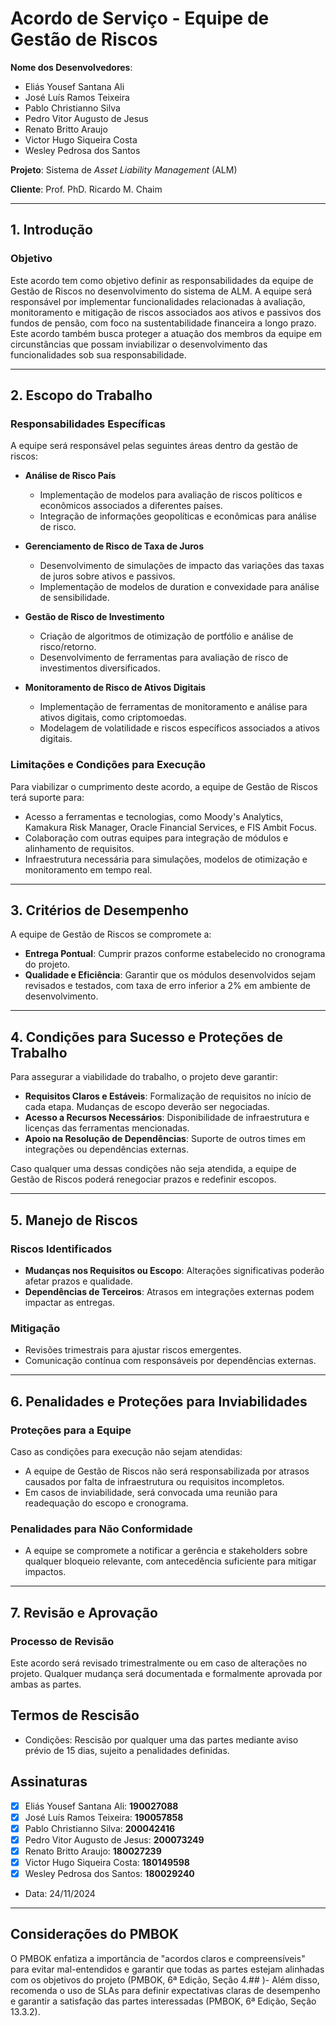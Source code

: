 # Acordo de Serviço - Equipe de Gestão de Riscos

**Nome dos Desenvolvedores**: 

- Eliás Yousef Santana Ali  
- José Luís Ramos Teixeira  
- Pablo Christianno Silva  
- Pedro Vitor Augusto de Jesus  
- Renato Britto Araujo  
- Victor Hugo Siqueira Costa  
- Wesley Pedrosa dos Santos  

**Projeto**: Sistema de *Asset Liability Management* (ALM)

**Cliente**: Prof. PhD. Ricardo M. Chaim

---

## 1. Introdução

### Objetivo  
Este acordo tem como objetivo definir as responsabilidades da equipe de Gestão de Riscos no desenvolvimento do sistema de ALM. A equipe será responsável por implementar funcionalidades relacionadas à avaliação, monitoramento e mitigação de riscos associados aos ativos e passivos dos fundos de pensão, com foco na sustentabilidade financeira a longo prazo. Este acordo também busca proteger a atuação dos membros da equipe em circunstâncias que possam inviabilizar o desenvolvimento das funcionalidades sob sua responsabilidade.

---

## 2. Escopo do Trabalho

### Responsabilidades Específicas  
A equipe será responsável pelas seguintes áreas dentro da gestão de riscos:

- **Análise de Risco País**  
  - Implementação de modelos para avaliação de riscos políticos e econômicos associados a diferentes países.
  - Integração de informações geopolíticas e econômicas para análise de risco.  

- **Gerenciamento de Risco de Taxa de Juros**  
  - Desenvolvimento de simulações de impacto das variações das taxas de juros sobre ativos e passivos.
  - Implementação de modelos de duration e convexidade para análise de sensibilidade.  

- **Gestão de Risco de Investimento**  
  - Criação de algoritmos de otimização de portfólio e análise de risco/retorno.
  - Desenvolvimento de ferramentas para avaliação de risco de investimentos diversificados.  

- **Monitoramento de Risco de Ativos Digitais**  
  - Implementação de ferramentas de monitoramento e análise para ativos digitais, como criptomoedas.
  - Modelagem de volatilidade e riscos específicos associados a ativos digitais.  

### Limitações e Condições para Execução  
Para viabilizar o cumprimento deste acordo, a equipe de Gestão de Riscos terá suporte para:  
- Acesso a ferramentas e tecnologias, como Moody's Analytics, Kamakura Risk Manager, Oracle Financial Services, e FIS Ambit Focus.  
- Colaboração com outras equipes para integração de módulos e alinhamento de requisitos.  
- Infraestrutura necessária para simulações, modelos de otimização e monitoramento em tempo real.

---

## 3. Critérios de Desempenho  

A equipe de Gestão de Riscos se compromete a:  

- **Entrega Pontual**: Cumprir prazos conforme estabelecido no cronograma do projeto.  
- **Qualidade e Eficiência**: Garantir que os módulos desenvolvidos sejam revisados e testados, com taxa de erro inferior a 2% em ambiente de desenvolvimento.  

---

## 4. Condições para Sucesso e Proteções de Trabalho  

Para assegurar a viabilidade do trabalho, o projeto deve garantir:  

- **Requisitos Claros e Estáveis**: Formalização de requisitos no início de cada etapa. Mudanças de escopo deverão ser negociadas.  
- **Acesso a Recursos Necessários**: Disponibilidade de infraestrutura e licenças das ferramentas mencionadas.  
- **Apoio na Resolução de Dependências**: Suporte de outros times em integrações ou dependências externas.  

Caso qualquer uma dessas condições não seja atendida, a equipe de Gestão de Riscos poderá renegociar prazos e redefinir escopos.  

---

## 5. Manejo de Riscos  

### Riscos Identificados  
- **Mudanças nos Requisitos ou Escopo**: Alterações significativas poderão afetar prazos e qualidade.  
- **Dependências de Terceiros**: Atrasos em integrações externas podem impactar as entregas.  

### Mitigação  
- Revisões trimestrais para ajustar riscos emergentes.  
- Comunicação contínua com responsáveis por dependências externas.  

---

## 6. Penalidades e Proteções para Inviabilidades  

### Proteções para a Equipe  
Caso as condições para execução não sejam atendidas:  
- A equipe de Gestão de Riscos não será responsabilizada por atrasos causados por falta de infraestrutura ou requisitos incompletos.  
- Em casos de inviabilidade, será convocada uma reunião para readequação do escopo e cronograma.  

### Penalidades para Não Conformidade  
- A equipe se compromete a notificar a gerência e stakeholders sobre qualquer bloqueio relevante, com antecedência suficiente para mitigar impactos.

---

## 7. Revisão e Aprovação  

### Processo de Revisão  
Este acordo será revisado trimestralmente ou em caso de alterações no projeto. Qualquer mudança será documentada e formalmente aprovada por ambas as partes.  

## Termos de Rescisão
- Condições: Rescisão por qualquer uma das partes mediante aviso prévio de 15 dias, sujeito a penalidades definidas.

## Assinaturas
- [x] Eliás Yousef Santana Ali:  **190027088**
- [x] José Luís Ramos Teixeira: **190057858**
- [x] Pablo Christianno Silva: **200042416**
- [x] Pedro Vitor Augusto de Jesus: **200073249**
- [x] Renato Britto Araujo: **180027239**  
- [x] Victor Hugo Siqueira Costa: **180149598**
- [x] Wesley Pedrosa dos Santos: **180029240**
- Data: 24/11/2024

--- 

## Considerações do PMBOK
O PMBOK enfatiza a importância de "acordos claros e compreensíveis" para evitar mal-entendidos e garantir que todas as partes estejam alinhadas com os objetivos do projeto (PMBOK, 6ª Edição, Seção 4.## )- Além disso, recomenda o uso de SLAs para definir expectativas claras de desempenho e garantir a satisfação das partes interessadas (PMBOK, 6ª Edição, Seção 13.3.2).
